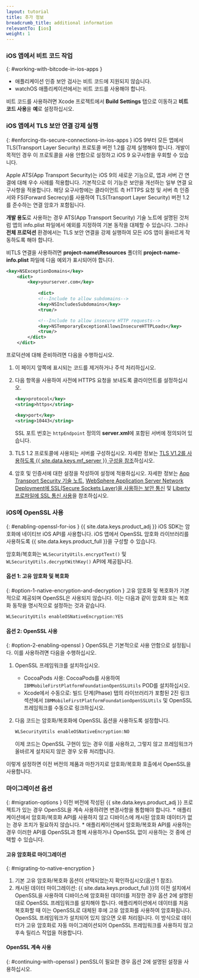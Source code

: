 ```yaml
---
layout: tutorial
title: 추가 정보
breadcrumb_title: additional information
relevantTo: [ios]
weight: 1
---
```

<!-- NLS_CHARSET=UTF-8 -->
### iOS 앱에서 비트 코드 작업
{: #working-with-bitcode-in-ios-apps }
* 애플리케이션 인증 보안 검사는 비트 코드에 지원되지 않습니다.
* watchOS 애플리케이션에서는 비트 코드를 사용해야 합니다.

비트 코드를 사용하려면 Xcode 프로젝트에서 **Build Settings** 탭으로 이동하고 **비트 코드 사용**을 **예**로 설정하십시오.

### iOS 앱에서 TLS 보안 연결 강제 실행
{: #enforcing-tls-secure-connections-in-ios-apps }
iOS 9부터 모든 앱에서 TLS(Transport Layer Security) 프로토콜 버전 1.2를 강제 실행해야 합니다. 개발이 목적인 경우 이 프로토콜을 사용 안함으로 설정하고 iOS 9 요구사항을 우회할 수 있습니다.

Apple ATS(App Transport Security)는 iOS 9의 새로운 기능으로, 앱과 서버 간 연결에 대해 우수 사례를 적용합니다. 기본적으로 이 기능은 보안을 개선하는 일부 연결 요구사항을 적용합니다. 해당 요구사항에는 클라이언트 측 HTTPS 요청 및 서버 측 인증서와 FS(Forward Secrecy)를 사용하여 TLS(Transport Layer Security) 버전 1.2를 준수하는 연결 암호가 포함됩니다.

**개발 용도**로 사용하는 경우 ATS(App Transport Security) 기술 노트에 설명된 것처럼 앱의 info.plist 파일에서 예외를 지정하여 기본 동작을 대체할 수 있습니다. 그러나 **전체 프로덕션** 환경에서는 TLS 보안 연결을 강제 실행하여 모든 iOS 앱이 올바르게 작동하도록 해야 합니다.

비TLS 연결을 사용하려면 **project-name\Resources** 폴더의 **project-name-info.plist** 파일에 다음 예외가 표시되어야 합니다.

```xml
<key>NSExceptionDomains</key>
    <dict>
        <key>yourserver.com</key>
    
            <dict>
            <!--Include to allow subdomains-->
            <key>NSIncludesSubdomains</key>
            <true/>

            <!--Include to allow insecure HTTP requests-->
            <key>NSTemporaryExceptionAllowsInsecureHTTPLoads</key>
            <true/>
        </dict>
    </dict>
```

프로덕션에 대해 준비하려면 다음을 수행하십시오.

1. 이 페이지 앞쪽에 표시되는 코드를 제거하거나 주석 처리하십시오.  
2. 다음 항목을 사용하여 사전에 HTTPS 요청을 보내도록 클라이언트를 설정하십시오.  

   ```xml
   <key>protocol</key>
   <string>https</string>

   <key>port</key>
   <string>10443</string>
   ```
   
   SSL 포트 번호는 `httpEndpoint` 정의의 **server.xml**에 포함된 서버에 정의되어 있습니다.
    
3. TLS 1.2 프로토콜에 사용되는 서버를 구성하십시오. 자세한 정보는 [TLS V1.2를 사용하도록 {{ site.data.keys.mf_server }} 구성을 참조](http://www-01.ibm.com/support/docview.wss?uid=swg21965659)하십시오.
4. 암호 및 인증서에 대한 설정을 작성하여 설정에 적용하십시오. 자세한 정보는 [App Transport Security 기술 노트](https://developer.apple.com/library/prerelease/ios/technotes/App-Transport-Security-Technote/), [WebSphere Application Server Network Deployment에 SSL(Secure Sockets Layer)을 사용하는 보안 통신](http://www-01.ibm.com/support/knowledgecenter/SSAW57_8.5.5/com.ibm.websphere.nd.doc/ae/csec_sslsecurecom.html?cp=SSAW57_8.5.5%2F1-8-2-33-4-0&lang=en) 및 [Liberty 프로파일에 SSL 통신 사용](http://www-01.ibm.com/support/knowledgecenter/SSAW57_8.5.5/com.ibm.websphere.wlp.nd.doc/ae/twlp_sec_ssl.html?cp=SSAW57_8.5.5%2F1-3-11-0-4-1-0)을 참조하십시오.

### iOS에 OpenSSL 사용
{: #enabling-openssl-for-ios }
{{ site.data.keys.product_adj }} iOS SDK는 암호화에 네이티브 iOS API를 사용합니다. iOS 앱에서 OpenSSL 암호화 라이브러리를 사용하도록 {{ site.data.keys.product_full }}을 구성할 수 있습니다.

암호화/복호화는 `WLSecurityUtils.encryptText()` 및 `WLSecurityUtils.decryptWithKey()` API에 제공됩니다.

#### 옵션 1: 고유 암호화 및 복호화
{: #option-1-native-encryption-and-decryption }
고유 암호화 및 복호화가 기본적으로 제공되며 OpenSSL은 사용되지 않습니다. 이는 다음과 같이 암호화 또는 복호화 동작을 명시적으로 설정하는 것과 같습니다.

```xml
WLSecurityUtils enableOSNativeEncryption:YES
```

#### 옵션 2: OpenSSL 사용
{: #option-2-enabling-openssl }
OpenSSL은 기본적으로 사용 안함으로 설정됩니다. 이를 사용하려면 다음을 수행하십시오.

1. OpenSSL 프레임워크를 설치하십시오.
    * CocoaPods 사용: CocoaPods를 사용하여 `IBMMobileFirstPlatformFoundationOpenSSLUtils` POD를 설치하십시오.
    * Xcode에서 수동으로: 빌드 단계(Phase) 탭의 라이브러리가 포함된 2진 링크 섹션에서 `IBMMobileFirstPlatformFoundationOpenSSLUtils` 및 OpenSSL 프레임워크를 수동으로 링크하십시오.
2. 다음 코드는 암호화/복호화에 OpenSSL 옵션을 사용하도록 설정합니다.

   ```xml
   WLSecurityUtils enableOSNativeEncryption:NO
   ```
    
   이제 코드는 OpenSSL 구현이 있는 경우 이를 사용하고, 그렇지 않고 프레임워크가 올바르게 설치되지 않은 경우 오류 처리합니다.

이렇게 설정하면 이전 버전의 제품과 마찬가지로 암호화/복호화 호출에서 OpenSSL을 사용합니다.

### 마이그레이션 옵션
{: #migration-options }
이전 버전에 작성된 {{ site.data.keys.product_adj }} 프로젝트가 있는 경우 OpenSSL을 계속 사용하려면 변경사항을 통합해야 합니다.
    * 애플리케이션에서 암호화/복호화 API를 사용하지 않고 디바이스에 캐시된 암호화 데이터가 없는 경우 조치가 필요하지 않습니다.
    * 애플리케이션에서 암호화/복호화 API를 사용하는 경우 이러한 API를 OpenSSL과 함께 사용하거나 OpenSSL 없이 사용하는 것 중에 선택할 수 있습니다.

#### 고유 암호화로 마이그레이션
{: #migrating-to-native-encryption }
1. 기본 고유 암호화/복호화 옵션이 선택되었는지 확인하십시오(옵션 1 참조).
2. 캐시된 데이터 마이그레이션: {{ site.data.keys.product_full }}의 이전 설치에서 OpenSSL을 사용하여 디바이스에 암호화된 데이터를 저장한 경우 옵션 2에 설명된 대로 OpenSSL 프레임워크를 설치해야 합니다. 애플리케이션에서 데이터를 처음 복호화할 때 이는 OpenSSL로 대체된 후에 고유 암호화를 사용하여 암호화됩니다. OpenSSL 프레임워크가 설치되어 있지 않으면 오류 처리됩니다. 이 방식으로 데이터가 고유 암호화로 자동 마이그레이션되어 OpenSSL 프레임워크를 사용하지 않고 후속 릴리스 작업을 허용합니다.

#### OpenSSL 계속 사용
{: #continuing-with-openssl }
penSSL이 필요한 경우 옵션 2에 설명된 설정을 사용하십시오.
